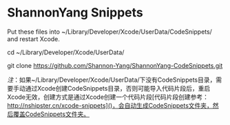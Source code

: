 # ShannonYang Snippets

Put these files into ~/Library/Developer/Xcode/UserData/CodeSnippets/ and restart Xcode.

cd ~/Library/Developer/Xcode/UserData/

git clone https://github.com/Shannon-Yang/ShannonYang-CodeSnippets.git

*注*：如果~/Library/Developer/Xcode/UserData/下没有CodeSnippets目录，需要手动通过Xcode创建CodeSnippets目录，否则可能导入代码片段后，重启Xcode无效，创建方式是通过Xcode创建一个代码片段[代码片段创建参考：http://nshipster.cn/xcode-snippets]()，会自动生成CodeSnippets文件夹，然后覆盖CodeSnippets文件夹。

